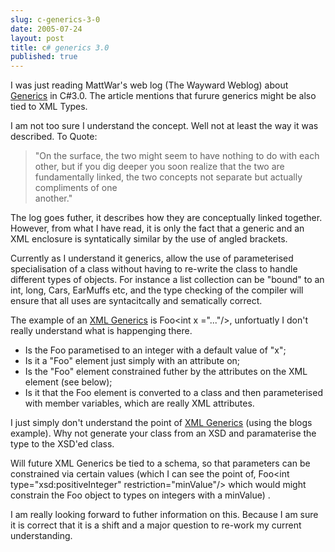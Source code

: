 ```yaml
---
slug: c-generics-3-0
date: 2005-07-24
layout: post
title: c# generics 3.0
published: true
---
```

I was just reading MattWar's web log (The Wayward Weblog) about <a href="http://technorati.com/tag/Generics" rel="tag">Generics</a> in C#3.0. The article mentions that furure generics might be also tied to XML Types.<p />I am not too sure I understand the concept. Well not at least the way it was described. To Quote:<p /><blockquote class="posterous_medium_quote"><p>"On the surface, the two might seem to have nothing to do with each other, but if you dig deeper you soon realize that the two are fundamentally linked, the two concepts not separate but actually compliments of one<br />another."</p></blockquote>The log goes futher, it describes how they are conceptually linked together. However, from what I have read, it is only the fact that a generic and an XML enclosure is syntatically similar by the use of angled brackets.<p />Currently as I understand it generics, allow the use of parameterised specialisation of a class without having to re-write the class to handle different types of objects. For instance a list collection can be "bound" to an int, long, Cars, EarMuffs etc, and the type checking of the compiler will ensure that all uses are syntacitcally and sematically correct.<p />The example of an <a href="http://technorati.com/tag/XML%20Generics" rel="tag">XML Generics</a> is Foo&lt;int x ="..."/&gt;, unfortuatly I don't really understand what is happenging there.<br /><ul>
<li>Is the Foo parametised to an integer with a default value of "x";</li>
<li>Is it a "Foo" element just simply with an attribute on;</li>
<li>Is the "Foo" element constrained futher by the attributes on the XML element (see below);</li>
<li>Is it that the Foo element is converted to a class and then parameterised with member variables, which are really XML attributes.</li>
</ul><p>I just simply don't understand the point of <a href="http://technorati.com/tag/XML%20Generics" rel="tag">XML Generics</a> (using the blogs example). Why not generate your class from an XSD and paramaterise the type to the XSD'ed class.</p><p>Will future XML Generics be tied to a schema, so that parameters can be constrained via certain values (which I can see the point of, Foo&lt;int type="xsd:positiveInteger" restriction="minValue"/&gt; which would might constrain the Foo object to types on integers with a minValue) .<p />I am really looking forward to futher information on this. Because I am sure it is correct that it is a shift and a major question to re-work my current understanding.<p /></p><div class="blogger-post-footer"><img class="posterous_download_image" src="https://blogger.googleusercontent.com/tracker/8109338-112221124001935345?l=www.kinlan.co.uk%2Findex.html" height="1" alt="" width="1" /></div>

